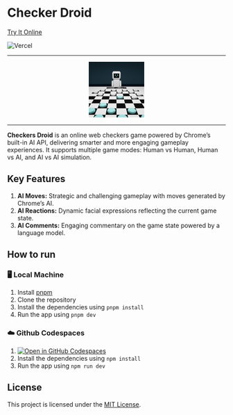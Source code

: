 # Checker Droid

[Try It Online](https://checkers-droid.vercel.app)

![Vercel](https://vercelbadge.vercel.app/api/mateuszmigas/checkers-droid)

---

<div align="center">

  <img src="assets/logo_256.png" width="128" height="128">

</div>

---

**Checkers Droid** is an online web checkers game powered by Chrome’s built-in AI API, delivering smarter and more engaging gameplay experiences. It supports multiple game modes: Human vs Human, Human vs AI, and AI vs AI simulation.

## Key Features

1. **AI Moves:** Strategic and challenging gameplay with moves generated by Chrome’s AI.
2. **AI Reactions:** Dynamic facial expressions reflecting the current game state.
3. **AI Comments:** Engaging commentary on the game state powered by a language model.

## How to run

### 🖥️ Local Machine

1. Install [pnpm](https://pnpm.io/installation)
2. Clone the repository
3. Install the dependencies using `pnpm install`
4. Run the app using `pnpm dev`

### ☁️ Github Codespaces

1. [![Open in GitHub Codespaces](https://github.com/codespaces/badge.svg)](https://codespaces.new/mateuszmigas/checkers-droid)
2. Install the dependencies using `npm install`
3. Run the app using `npm run dev`

## License

This project is licensed under the [MIT License](LICENSE).

